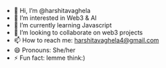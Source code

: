 - 👋 Hi, I’m @harshitavaghela
- 👀 I’m interested in Web3 & AI
- 🌱 I’m currently learning Javascript
- 💞️ I’m looking to collaborate on web3 projects
- 📫 How to reach me: harshitavaghela4@gmail.com
- 😄 Pronouns: She/her
- ⚡ Fun fact: lemme think:)

<!---
harshitavaghela/harshitavaghela is a ✨ special ✨ repository because its `README.md` (this file) appears on your GitHub profile.
You can click the Preview link to take a look at your changes.
--->
